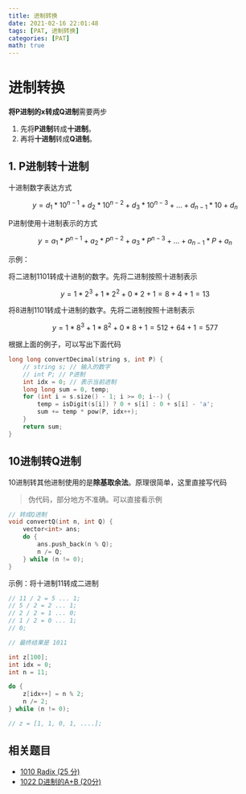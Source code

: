 ```yaml
---
title: 进制转换
date: 2021-02-16 22:01:48
tags: [PAT, 进制转换]
categories: [PAT]
math: true
---
```


# 进制转换

**将P进制的x转成Q进制**需要两步

1. 先将**P进制**转成**十进制**。
2. 再将**十进制**转成**Q进制**。

## 1. P进制转十进制

十进制数字表达方式

$$y = d_1*10^{n-1} + d_2*10^{n-2}+d_3*10^{n-3}+...+d_{n-1}*10 + d_n$$

P进制使用十进制表示的方式

$$y = a_1*P^{n-1} + a_2*P^{n-2}+a_3*P^{n-3}+...+a_{n-1}*P + a_n$$

示例：

将二进制$1101$转成十进制的数字。先将二进制按照十进制表示

$$
y = 1 * 2^3 + 1 * 2 ^ 2 + 0 * 2 + 1 = 8 + 4 + 1 = 13
$$

将8进制$1101$转成十进制的数字。先将二进制按照十进制表示

$$
y = 1 * 8^3 + 1 * 8 ^ 2 + 0 * 8 + 1 = 512 + 64 + 1 = 577
$$

根据上面的例子，可以写出下面代码

```C++
long long convertDecimal(string s, int P) {
	// string s; // 输入的数字
	// int P; // P进制
	int idx = 0; // 表示当前进制
	long long sum = 0, temp;
	for (int i = s.size() - 1; i >= 0; i--) {
		temp = isDigit(s[i]) ? 0 + s[i] : 0 + s[i] - 'a';
		sum += temp * pow(P, idx++);
	}
	return sum;
}
```

## 10进制转Q进制

10进制转其他进制使用的是**除基取余法**。原理很简单，这里直接写代码

> 伪代码，部分地方不准确。可以直接看示例

```C++
// 转成Q进制
void convertQ(int n, int Q) {
	vector<int> ans;
	do {
		ans.push_back(n % Q);
		n /= Q;
	} while (n != 0);
}
```

示例：将十进制$11$转成二进制

```C++
// 11 / 2 = 5 ... 1;
// 5 / 2 = 2 ... 1;
// 2 / 2 = 1 ... 0;
// 1 / 2 = 0 ... 1;
// 0;

// 最终结果是 1011

int z[100];
int idx = 0;
int n = 11;

do {
	z[idx++] = n % 2;
	n /= 2;
} while (n != 0);

// z = [1, 1, 0, 1, ....];
```

## 相关题目

- [1010 Radix (25 分)](https://emhui.fun/2021/02/16/1010-Radix-25-%E5%88%86/)
- [1022 D进制的A+B (20分)](https://emhui.fun/2021/02/16/1022-D%E8%BF%9B%E5%88%B6%E7%9A%84A-B-20%E5%88%86/)
